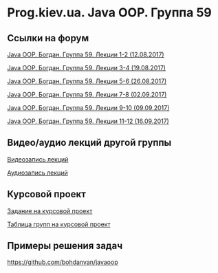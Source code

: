 Prog.kiev.ua. Java OOP. Группа 59
===

## Cсылки на форум

[Java OOP. Богдан. Группа 59. Лекции 1-2 (12.08.2017)](https://prog.kiev.ua/forum/index.php/topic,3071.0.html)

[Java OOP. Богдан. Группа 59. Лекции 3-4 (19.08.2017)](https://prog.kiev.ua/forum/index.php/topic,3084.0.html)

[Java OOP. Богдан. Группа 59. Лекции 5-6 (26.08.2017)](https://prog.kiev.ua/forum/index.php/topic,3095.0.html)

[Java OOP. Богдан. Группа 59. Лекции 7-8 (02.09.2017)](https://prog.kiev.ua/forum/index.php/topic,3109.0.html)

[Java OOP. Богдан. Группа 59. Лекции 9-10 (09.09.2017)](https://prog.kiev.ua/forum/index.php/topic,3126.0.html)

[Java OOP. Богдан. Группа 59. Лекции 11-12 (16.09.2017)](https://prog.kiev.ua/forum/index.php/topic,3142.0.html)

## Видео/аудио лекций другой группы

[Видеозапись лекций](https://mega.nz/#F!fI9ACBqB)

[Аудиозапись лекций](https://mega.nz/#F!iIUhgL5T)

## Курсовой проект

[Задание на курсовой проект](https://docs.google.com/document/d/1BD_RtdtKI4MZylI_UGOGdE8_d2CZTZnfVCWwirvSVbU/edit)

[Таблица групп на курсовой проект](https://docs.google.com/spreadsheets/d/1yRbFXF-pPrL_RJtHjDlQXUVqQc29y8necTy90Kh1pzI/edit?usp=sharing)

## Примеры решения задач

https://github.com/bohdanvan/javaoop
